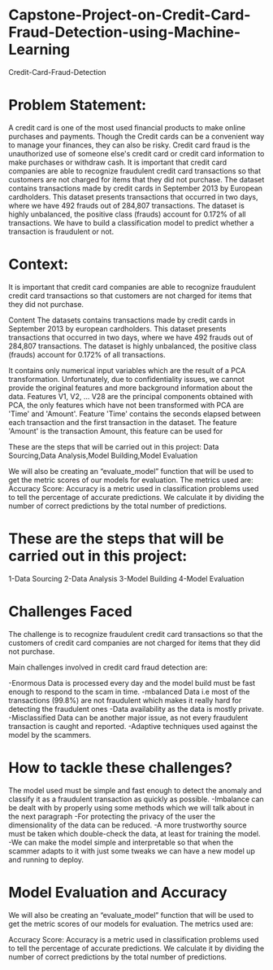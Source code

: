 # Capstone-Project-on-Credit-Card-Fraud-Detection-using-Machine-Learning

Credit-Card-Fraud-Detection

# Problem Statement:

A credit card is one of the most used financial products to make online purchases and payments. Though the Credit cards can be a convenient way to manage your finances, they can also be risky. Credit card fraud is the unauthorized use of someone else's credit card or credit card information to make purchases or withdraw cash. It is important that credit card companies are able to recognize fraudulent credit card transactions so that customers are not charged for items that they did not purchase. The dataset contains transactions made by credit cards in September 2013 by European cardholders. This dataset presents transactions that occurred in two days, where we have 492 frauds out of 284,807 transactions. The dataset is highly unbalanced, the positive class (frauds) account for 0.172% of all transactions. We have to build a classification model to predict whether a transaction is fraudulent or not.

# Context:

It is important that credit card companies are able to recognize fraudulent credit card transactions so that customers are not charged for items that they did not purchase.

Content The datasets contains transactions made by credit cards in September 2013 by european cardholders. This dataset presents transactions that occurred in two days, where we have 492 frauds out of 284,807 transactions. The dataset is highly unbalanced, the positive class (frauds) account for 0.172% of all transactions.

It contains only numerical input variables which are the result of a PCA transformation. Unfortunately, due to confidentiality issues, we cannot provide the original features and more background information about the data. Features V1, V2, ... V28 are the principal components obtained with PCA, the only features which have not been transformed with PCA are 'Time' and 'Amount'. Feature 'Time' contains the seconds elapsed between each transaction and the first transaction in the dataset. The feature 'Amount' is the transaction Amount, this feature can be used for

These are the steps that will be carried out in this project: Data Sourcing,Data Analysis,Model Building,Model Evaluation

We will also be creating an “evaluate_model” function that will be used to get the metric scores of our models for evaluation. The metrics used are: Accuracy Score: Accuracy is a metric used in classification problems used to tell the percentage of accurate predictions. We calculate it by dividing the number of correct predictions by the total number of predictions.

# These are the steps that will be carried out in this project:

1-Data Sourcing
2-Data Analysis
3-Model Building
4-Model Evaluation

# Challenges Faced 

The challenge is to recognize fraudulent credit card transactions so that the customers of credit card companies are not charged for items that they did not purchase.

Main challenges involved in credit card fraud detection are:

-Enormous Data is processed every day and the model build must be fast enough to respond to the scam in time.
-mbalanced Data i.e most of the transactions (99.8%) are not fraudulent which makes it really hard for detecting the fraudulent ones
-Data availability as the data is mostly private.
-Misclassified Data can be another major issue, as not every fraudulent transaction is caught and reported.
-Adaptive techniques used against the model by the scammers.

# How to tackle these challenges?

The model used must be simple and fast enough to detect the anomaly and classify it as a fraudulent transaction as quickly as possible.
-Imbalance can be dealt with by properly using some methods which we will talk about in the next paragraph
-For protecting the privacy of the user the dimensionality of the data can be reduced.
-A more trustworthy source must be taken which double-check the data, at least for training the model.
-We can make the model simple and interpretable so that when the scammer adapts to it with just some tweaks we can have a new model up and running to deploy.

# Model Evaluation and Accuracy

We will also be creating an “evaluate_model” function that will be used to get the metric scores of our models for evaluation. The metrics used are:

Accuracy Score: Accuracy is a metric used in classification problems used to tell the percentage of accurate predictions. We calculate it by dividing the number of correct predictions by the total number of predictions.
